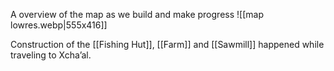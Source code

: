 A overview of the map as we build and make progress 
![[map lowres.webp|555x416]]

Construction of the [[Fishing Hut]], [[Farm]] and [[Sawmill]] happened while traveling to Xcha’al.

